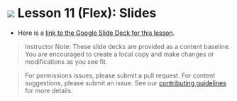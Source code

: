 
# ![](https://ga-dash.s3.amazonaws.com/production/assets/logo-9f88ae6c9c3871690e33280fcf557f33.png) Lesson 11 (Flex): Slides
- Here is a [link to the Google Slide Deck for this lesson](https://docs.google.com/presentation/d/12SEgnpHLwBXK_6CAsO2DUv_Gb7dJ-LD48QddtvulbWU/edit?usp=sharing).

> Instructor Note: These slide decks are provided as a content baseline. You are encouraged to create a local copy and make changes or modifications as you see fit.

> For permissions issues, please submit a pull request. For content suggestions, please submit an issue. See our [contributing guidelines](../../../../contributing.md) for more details.
